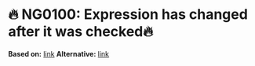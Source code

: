 # 🔥 NG0100: Expression has changed after it was checked🔥
**Based on:** [link](https://hackernoon.com/everything-you-need-to-know-about-the-expressionchangedafterithasbeencheckederror-error-e3fd9ce7dbb4)
**Alternative:** [link](https://www.youtube.com/watch?v=O47uUnJjbJc)
